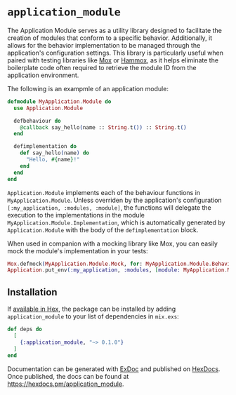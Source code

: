 # `application_module`

The Application Module serves as a utility library designed to facilitate the creation of modules that conform to a specific behavior. Additionally, it allows for the behavior implementation to be managed through the application's configuration settings. This library is particularly useful when paired with testing libraries like [Mox](https://github.com/dashbitco/mox) or [Hammox](https://github.com/msz/hammox), as it helps eliminate the boilerplate code often required to retrieve the module ID from the application environment.

The following is an exampmle of an application module:

```elixir
defmodule MyApplication.Module do
  use Application.Module

  defbehaviour do
    @callback say_hello(name :: String.t()) :: String.t()
  end

  defimplementation do
    def say_hello(name) do
      "Hello, #{name}!"
    end
  end
end
```

`Application.Module` implements each of the behaviour functions in `MyApplication.Module`. Unless overriden by the application's configuration `[:my_application, :modules, :module]`, the functions will delegate the execution to the implementations in the module `MyApplication.Module.Implementation`, which is automatically generated by `Application.Module` with the body of the `defimplementation` block.

When used in companion with a mocking library like Mox, you can easily mock the module's implementation in your tests:

```elixir
Mox.defmock(MyApplication.Module.Mock, for: MyApplication.Module.Behaviour)
Application.put_env(:my_application, :modules, [module: MyApplication.Module.Mock])
```

## Installation

If [available in Hex](https://hex.pm/docs/publish), the package can be installed
by adding `application_module` to your list of dependencies in `mix.exs`:

```elixir
def deps do
  [
    {:application_module, "~> 0.1.0"}
  ]
end
```

Documentation can be generated with [ExDoc](https://github.com/elixir-lang/ex_doc)
and published on [HexDocs](https://hexdocs.pm). Once published, the docs can
be found at <https://hexdocs.pm/application_module>.

